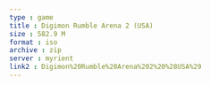 ```yaml
---
type : game
title : Digimon Rumble Arena 2 (USA)
size : 582.9 M
format : iso
archive : zip
server : myrient
link2 : Digimon%20Rumble%20Arena%202%20%28USA%29
---
```

